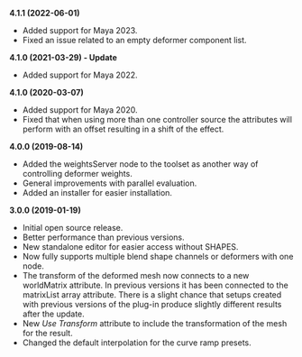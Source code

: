**4.1.1 (2022-06-01)**
* Added support for Maya 2023.
* Fixed an issue related to an empty deformer component list.

**4.1.0 (2021-03-29) - Update**
* Added support for Maya 2022.

**4.1.0 (2020-03-07)**
* Added support for Maya 2020.
* Fixed that when using more than one controller source the attributes will perform with an offset resulting in a shift of the effect.

**4.0.0 (2019-08-14)**
* Added the weightsServer node to the toolset as another way of controlling deformer weights.
* General improvements with parallel evaluation.
* Added an installer for easier installation.

**3.0.0 (2019-01-19)**
* Initial open source release.
* Better performance than previous versions.
* New standalone editor for easier access without SHAPES.
* Now fully supports multiple blend shape channels or deformers with one node.
* The transform of the deformed mesh now connects to a new worldMatrix attribute. In previous versions it has been connected to the matrixList array attribute. There is a slight chance that setups created with previous versions of the plug-in produce slightly different results after the update.
* New _Use Transform_ attribute to include the transformation of the mesh for the result.
* Changed the default interpolation for the curve ramp presets.
